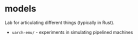# models

Lab for articulating different things (typically in Rust).

- `uarch-emu/` - experiments in simulating pipelined machines
